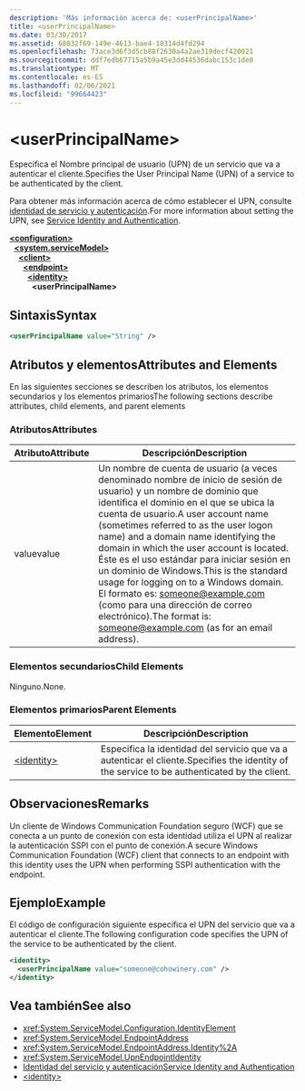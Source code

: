 ```yaml
---
description: 'Más información acerca de: <userPrincipalName>'
title: <userPrincipalName>
ms.date: 03/30/2017
ms.assetid: 68032f69-149e-4613-bae4-18314d4fd294
ms.openlocfilehash: 73ace3d6f3d5cb88f2630a4a2ae319decf420021
ms.sourcegitcommit: ddf7edb67715a5b9a45e3dd44536dabc153c1de0
ms.translationtype: MT
ms.contentlocale: es-ES
ms.lasthandoff: 02/06/2021
ms.locfileid: "99664423"
---
```

# \<userPrincipalName>

<span data-ttu-id="31b18-102">Especifica el Nombre principal de usuario (UPN) de un servicio que va a autenticar el cliente.</span><span class="sxs-lookup"><span data-stu-id="31b18-102">Specifies the User Principal Name (UPN) of a service to be authenticated by the client.</span></span>  
  
<span data-ttu-id="31b18-103">Para obtener más información acerca de cómo establecer el UPN, consulte [identidad de servicio y autenticación](../../../wcf/feature-details/service-identity-and-authentication.md).</span><span class="sxs-lookup"><span data-stu-id="31b18-103">For more information about setting the UPN, see [Service Identity and Authentication](../../../wcf/feature-details/service-identity-and-authentication.md).</span></span>  
  
[**\<configuration>**](../configuration-element.md)\
&nbsp;&nbsp;[**\<system.serviceModel>**](system-servicemodel.md)\
&nbsp;&nbsp;&nbsp;&nbsp;[**\<client>**](client.md)\
&nbsp;&nbsp;&nbsp;&nbsp;&nbsp;&nbsp;[**\<endpoint>**](endpoint-of-client.md)\
&nbsp;&nbsp;&nbsp;&nbsp;&nbsp;&nbsp;&nbsp;&nbsp;[**\<identity>**](identity.md)\
&nbsp;&nbsp;&nbsp;&nbsp;&nbsp;&nbsp;&nbsp;&nbsp;&nbsp;&nbsp;**\<userPrincipalName>**  
  
## <a name="syntax"></a><span data-ttu-id="31b18-104">Sintaxis</span><span class="sxs-lookup"><span data-stu-id="31b18-104">Syntax</span></span>  
  
```xml  
<userPrincipalName value="String" />
```  
  
## <a name="attributes-and-elements"></a><span data-ttu-id="31b18-105">Atributos y elementos</span><span class="sxs-lookup"><span data-stu-id="31b18-105">Attributes and Elements</span></span>  

 <span data-ttu-id="31b18-106">En las siguientes secciones se describen los atributos, los elementos secundarios y los elementos primarios</span><span class="sxs-lookup"><span data-stu-id="31b18-106">The following sections describe attributes, child elements, and parent elements</span></span>  
  
### <a name="attributes"></a><span data-ttu-id="31b18-107">Atributos</span><span class="sxs-lookup"><span data-stu-id="31b18-107">Attributes</span></span>  
  
|<span data-ttu-id="31b18-108">Atributo</span><span class="sxs-lookup"><span data-stu-id="31b18-108">Attribute</span></span>|<span data-ttu-id="31b18-109">Descripción</span><span class="sxs-lookup"><span data-stu-id="31b18-109">Description</span></span>|  
|---------------|-----------------|  
|<span data-ttu-id="31b18-110">value</span><span class="sxs-lookup"><span data-stu-id="31b18-110">value</span></span>|<span data-ttu-id="31b18-111">Un nombre de cuenta de usuario (a veces denominado nombre de inicio de sesión de usuario) y un nombre de dominio que identifica el dominio en el que se ubica la cuenta de usuario.</span><span class="sxs-lookup"><span data-stu-id="31b18-111">A user account name (sometimes referred to as the user logon name) and a domain name identifying the domain in which the user account is located.</span></span> <span data-ttu-id="31b18-112">Éste es el uso estándar para iniciar sesión en un dominio de Windows.</span><span class="sxs-lookup"><span data-stu-id="31b18-112">This is the standard usage for logging on to a Windows domain.</span></span> <span data-ttu-id="31b18-113">El formato es: someone@example.com (como para una dirección de correo electrónico).</span><span class="sxs-lookup"><span data-stu-id="31b18-113">The format is: someone@example.com (as for an email address).</span></span>|  
  
### <a name="child-elements"></a><span data-ttu-id="31b18-114">Elementos secundarios</span><span class="sxs-lookup"><span data-stu-id="31b18-114">Child Elements</span></span>  

 <span data-ttu-id="31b18-115">Ninguno.</span><span class="sxs-lookup"><span data-stu-id="31b18-115">None.</span></span>  
  
### <a name="parent-elements"></a><span data-ttu-id="31b18-116">Elementos primarios</span><span class="sxs-lookup"><span data-stu-id="31b18-116">Parent Elements</span></span>  
  
|<span data-ttu-id="31b18-117">Elemento</span><span class="sxs-lookup"><span data-stu-id="31b18-117">Element</span></span>|<span data-ttu-id="31b18-118">Descripción</span><span class="sxs-lookup"><span data-stu-id="31b18-118">Description</span></span>|  
|-------------|-----------------|  
|[\<identity>](identity.md)|<span data-ttu-id="31b18-119">Especifica la identidad del servicio que va a autenticar el cliente.</span><span class="sxs-lookup"><span data-stu-id="31b18-119">Specifies the identity of the service to be authenticated by the client.</span></span>|  
  
## <a name="remarks"></a><span data-ttu-id="31b18-120">Observaciones</span><span class="sxs-lookup"><span data-stu-id="31b18-120">Remarks</span></span>  

 <span data-ttu-id="31b18-121">Un cliente de Windows Communication Foundation seguro (WCF) que se conecta a un punto de conexión con esta identidad utiliza el UPN al realizar la autenticación SSPI con el punto de conexión.</span><span class="sxs-lookup"><span data-stu-id="31b18-121">A secure Windows Communication Foundation (WCF) client that connects to an endpoint with this identity uses the UPN when performing SSPI authentication with the endpoint.</span></span>  
  
## <a name="example"></a><span data-ttu-id="31b18-122">Ejemplo</span><span class="sxs-lookup"><span data-stu-id="31b18-122">Example</span></span>  

 <span data-ttu-id="31b18-123">El código de configuración siguiente especifica el UPN del servicio que va a autenticar el cliente.</span><span class="sxs-lookup"><span data-stu-id="31b18-123">The following configuration code specifies the UPN of the service to be authenticated by the client.</span></span>  
  
```xml  
<identity>
  <userPrincipalName value="someone@cohowinery.com" />
</identity>
```  
  
## <a name="see-also"></a><span data-ttu-id="31b18-124">Vea también</span><span class="sxs-lookup"><span data-stu-id="31b18-124">See also</span></span>

- <xref:System.ServiceModel.Configuration.IdentityElement>
- <xref:System.ServiceModel.EndpointAddress>
- <xref:System.ServiceModel.EndpointAddress.Identity%2A>
- <xref:System.ServiceModel.UpnEndpointIdentity>
- [<span data-ttu-id="31b18-125">Identidad del servicio y autenticación</span><span class="sxs-lookup"><span data-stu-id="31b18-125">Service Identity and Authentication</span></span>](../../../wcf/feature-details/service-identity-and-authentication.md)
- [\<identity>](identity.md)
